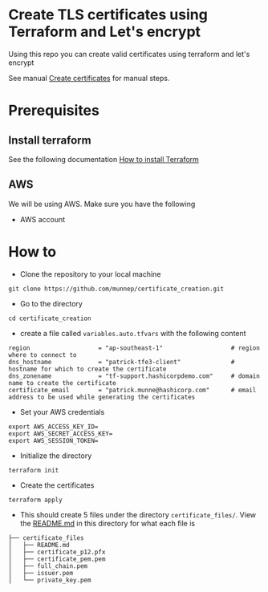 # Create TLS certificates using Terraform and Let's encrypt

Using this repo you can create valid certificates using terraform and let's encrypt

See manual [Create certificates](manual_creation/README.md) for manual steps.

# Prerequisites

## Install terraform  
See the following documentation [How to install Terraform](https://learn.hashicorp.com/tutorials/terraform/install-cli)

## AWS
We will be using AWS. Make sure you have the following

- AWS account

# How to
- Clone the repository to your local machine
```
git clone https://github.com/munnep/certificate_creation.git
```
- Go to the directory
```
cd certificate_creation
```
- create a file called `variables.auto.tfvars` with the following content
```
region                   = "ap-southeast-1"                   # region where to connect to
dns_hostname             = "patrick-tfe3-client"              # hostname for which to create the certificate
dns_zonename             = "tf-support.hashicorpdemo.com"     # domain name to create the certificate
certificate_email        = "patrick.munne@hashicorp.com"      # email address to be used while generating the certificates
```
- Set your AWS credentials
```
export AWS_ACCESS_KEY_ID=
export AWS_SECRET_ACCESS_KEY=
export AWS_SESSION_TOKEN=
```
- Initialize the directory
```
terraform init
```
- Create the certificates
```
terraform apply
```
- This should create 5 files under the directory `certificate_files/`. View the [README.md](certificate_files/README.md) in this directory for what each file is

```
├── certificate_files
│   ├── README.md
│   ├── certificate_p12.pfx
│   ├── certificate_pem.pem
│   ├── full_chain.pem
│   ├── issuer.pem
│   └── private_key.pem
```


